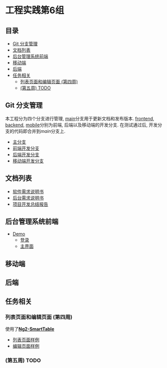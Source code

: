 # 工程实践第6组

## 目录

<!-- vim-markdown-toc GFM -->

* [Git 分支管理](#git-分支管理)
* [文档列表](#文档列表)
* [后台管理系统前端](#后台管理系统前端)
* [移动端](#移动端)
* [后端](#后端)
* [任务相关](#任务相关)
    * [列表页面和编辑页面 (第四周)](#列表页面和编辑页面-第四周)
    * [(第五周) TODO](#第五周-todo)

<!-- vim-markdown-toc -->

##  Git 分支管理

本工程分为四个分支进行管理, [main](https://github.com/N1ckstrong/gongchengshijian)分支用于更新文档和发布版本.
[frontend](https://github.com/N1ckstrong/gongchengshijian/tree/frontend),
[backend](https://github.com/N1ckstrong/gongchengshijian/tree/backend),
[mobile](https://github.com/N1ckstrong/gongchengshijian/tree/mobile)分别为前端, 后端以及移动端的开发分支.
在测试通过后, 开发分支的代码即合并到*main*分支上.

+ [主分支](https://github.com/N1ckstrong/gongchengshijian)
+ [前端开发分支](https://github.com/N1ckstrong/gongchengshijian/tree/frontend)
+ [后端开发分支](https://github.com/N1ckstrong/gongchengshijian/tree/backend)
+ [移动端开发分支](https://github.com/N1ckstrong/gongchengshijian/tree/mobile)

## 文档列表

+ [软件需求说明书](docs/106_到云软件需求说明书.md)
+ [后台需求说明书](docs/106_到云后台需求说明书.md)
+ [项目开发总结报告](docs/106_项目开发总结报告.md)

## 后台管理系统前端

+ [Demo](https://gcsj.lidotcircle.ltd/)
  + [登录](https://gcsj.lidotcircle.ltd/daoyun/auth/login)
  + [主界面](https://gcsj.lidotcircle.ltd/daoyun/dashboard)

## 移动端

## 后端

## 任务相关

### 列表页面和编辑页面 (第四周)

使用了[**Ng2-SmartTable**](https://akveo.github.io/ng2-smart-table/#/)

+ [列表页面样例](https://gcsj.lidotcircle.ltd/daoyun/dashboard/data-dictionary/dict-list)
+ [编辑页面样例](https://gcsj.lidotcircle.ltd/daoyun/dashboard/data-dictionary/dict-list)

### (第五周) TODO


